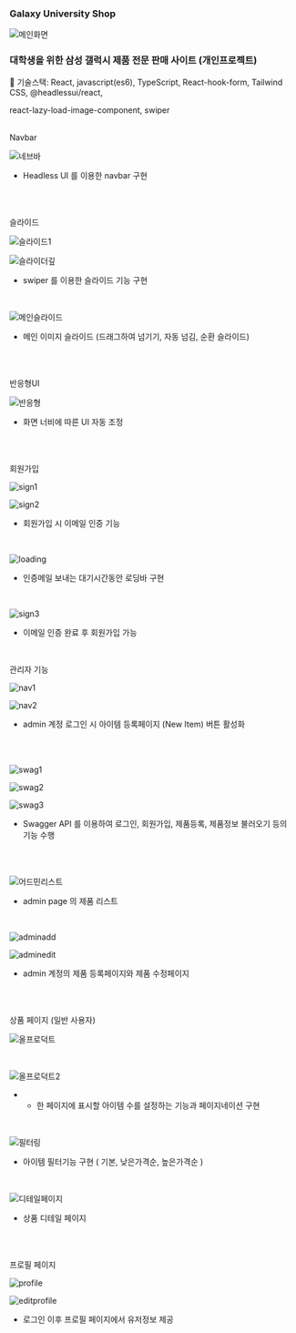 

### Galaxy University Shop
![메인화면](https://github.com/user-attachments/assets/f42792c2-e487-4277-87c8-2e701fd14924)
### 대학생을 위한 삼성 갤럭시 제품 전문 판매 사이트 (개인프로젝트)

 🔹 기술스택: React, javascript(es6), TypeScript, React-hook-form, Tailwind CSS, @headlessui/react, 

   react-lazy-load-image-component, swiper
<br/>
<br/>


Navbar

![네브바](https://github.com/user-attachments/assets/48e7125f-0052-41d7-b1a3-d26e46f7bd8a)

- Headless UI 를 이용한 navbar 구현
<br/>
<br/>

슬라이드

![슬라이드1](https://github.com/user-attachments/assets/b2e75470-8947-4d91-ae4b-503436c31a02)

![슬라이더깊](https://github.com/user-attachments/assets/a837dbde-44ea-4332-abc5-70a342e8da44)

- swiper 를 이용한 슬라이드 기능 구현

<br/>

![메인슬라이드](https://github.com/user-attachments/assets/46d56cc2-7727-4992-8ea4-f67db977f5f7)

- 메인 이미지 슬라이드 (드래그하여 넘기기, 자동 넘김, 순환 슬라이드)
 
<br/>
<br/>

반응형UI

![반응형](https://github.com/user-attachments/assets/5fb2129a-61fb-43a9-8ffb-31b42cd98614)


- 화면 너비에 따른 UI 자동 조정
<br/>
<br/>

회원가입

![sign1](https://github.com/user-attachments/assets/c4181619-5c3a-4665-bc8b-cb8836d18856)

![sign2](https://github.com/user-attachments/assets/7c0cf0e2-3003-4ab5-b3fd-7303e63dbb03)


- 회원가입 시 이메일 인증 기능

<br/>

![loading](https://github.com/user-attachments/assets/b7c96fdc-50d5-4594-9eed-247c6152e600)


- 인증메일 보내는 대기시간동안 로딩바 구현

<br/>

![sign3](https://github.com/user-attachments/assets/1df2510b-90cb-471b-bbb9-2444a878fe06)


- 이메일 인증 완료 후 회원가입 가능

<br/>

관리자 기능

![nav1](https://github.com/user-attachments/assets/5dc810a3-5427-4d8e-a3f0-23f2b866a9d0)

![nav2](https://github.com/user-attachments/assets/b8758cc0-5796-4fab-a0ea-102f6e1478bb)


- admin 계정 로그인 시 아이템 등록페이지 (New Item) 버튼 활성화

<br/>
<br/>

![swag1](https://github.com/user-attachments/assets/4468da9d-46ff-48d7-b2b5-303c0bf6f367)

![swag2](https://github.com/user-attachments/assets/57aeb055-d1ae-4357-8ae5-d365c29d5b31)

![swag3](https://github.com/user-attachments/assets/e2ad7c44-29f7-4b7f-b690-3ba39cdd52be)

- Swagger API 를 이용하여 로그인, 회원가입, 제품등록, 제품정보 불러오기 등의 기능 수행

<br/>
<br/>

![어드민리스트](https://github.com/user-attachments/assets/7f9d62b8-b542-4456-a557-51bf2e5c600d)

- admin page 의 제품 리스트

 <br/>
 
![adminadd](https://github.com/user-attachments/assets/649bfafb-7dd2-4028-a28d-d1a4b96f1ea8)

![adminedit](https://github.com/user-attachments/assets/ce3cda98-8e1c-4e53-b0fb-ae231a9c15fd)

- admin 계정의 제품 등록페이지와 제품 수정페이지

<br/>
<br/>

상품 페이지 (일반 사용자)

![올프로덕트](https://github.com/user-attachments/assets/7ccd45a7-d1d7-4378-9166-52b9283b009a)

<br/>

![올프로덕트2](https://github.com/user-attachments/assets/dfc9b9ed-29ab-4bb7-bd80-5bffbe140be4)

- - 한 페이지에 표시할 아이템 수를 설정하는 기능과 페이지네이션 구현

<br/>

![필터링](https://github.com/user-attachments/assets/aeb6c779-0b9c-46a4-9cb2-daed69bd54b4)

- 아이템 필터기능 구현 ( 기본, 낮은가격순, 높은가격순 )

<br/>

![디테일페이지](https://github.com/user-attachments/assets/72d8d333-7643-43ab-93ef-13bbce9cf984)

- 상품 디테일 페이지



<br/>
<br/>

프로필 페이지

![profile](https://github.com/user-attachments/assets/17422974-0416-46ad-a106-abe02f7f680c)

![editprofile](https://github.com/user-attachments/assets/dba4315b-877f-410e-99fc-9319438afe78)


- 로그인 이후 프로필 페이지에서 유저정보 제공
